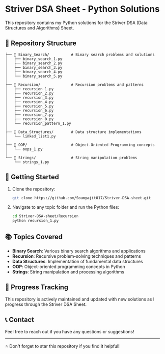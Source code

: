 # Striver DSA Sheet - Python Solutions

This repository contains my Python solutions for the Striver DSA (Data Structures and Algorithms) Sheet.

## 📁 Repository Structure

```
├── 📂 Binary_Search/          # Binary search problems and solutions
│   ├── binary_search_1.py
│   ├── binary_search_2.py
│   ├── binary_search_3.py
│   ├── binary_search_4.py
│   └── binary_search_5.py
│
├── 📂 Recursion/              # Recursion problems and patterns
│   ├── recursion_1.py
│   ├── recursion_2.py
│   ├── recursion_3.py
│   ├── recursion_4.py
│   ├── recursion_5.py
│   ├── recursion_6.py
│   ├── recursion_7.py
│   ├── recursion_8.py
│   └── recursion_pattern_1.py
│
├── 📂 Data_Structures/        # Data structure implementations
│   └── linked_list1.py
│
├── 📂 OOP/                    # Object-Oriented Programming concepts
│   └── oops_1.py
│
└── 📂 Strings/                # String manipulation problems
    └── strings_1.py
```

## 🚀 Getting Started

1. Clone the repository:
   ```bash
   git clone https://github.com/Soumyajit017/Striver-DSA-sheet.git
   ```

2. Navigate to any topic folder and run the Python files:
   ```bash
   cd Striver-DSA-sheet/Recursion
   python recursion_1.py
   ```

## 📚 Topics Covered

- **Binary Search**: Various binary search algorithms and applications
- **Recursion**: Recursive problem-solving techniques and patterns
- **Data Structures**: Implementation of fundamental data structures
- **OOP**: Object-oriented programming concepts in Python
- **Strings**: String manipulation and processing algorithms

## 🔄 Progress Tracking

This repository is actively maintained and updated with new solutions as I progress through the Striver DSA Sheet.

## 📞 Contact

Feel free to reach out if you have any questions or suggestions!

---
⭐ Don't forget to star this repository if you find it helpful!
